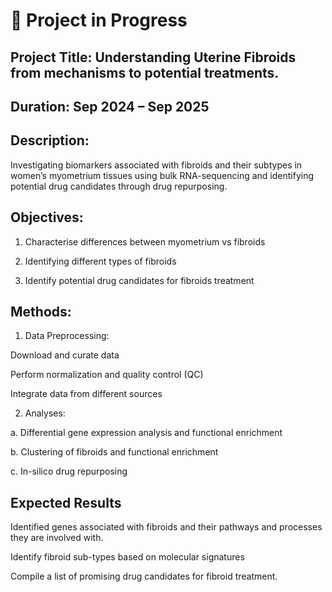 # 🚧 Project in Progress

## Project Title: Understanding Uterine Fibroids from mechanisms to potential treatments.
## Duration: Sep 2024 – Sep 2025

## Description: 

Investigating biomarkers associated with fibroids and their subtypes in women’s myometrium tissues using bulk RNA-sequencing and identifying potential drug candidates through drug repurposing.

## Objectives: 
1. Characterise differences between myometrium vs fibroids  

2. Identifying different types of fibroids  

3. Identify potential drug candidates for fibroids treatment

## Methods: 
1. Data Preprocessing:  

Download and curate data  

Perform normalization and quality control (QC)  

Integrate data from different sources  

2. Analyses:  

a. Differential gene expression analysis and functional enrichment  

b. Clustering of fibroids and functional enrichment  

c. In-silico drug repurposing  

## Expected Results 
Identified genes associated with fibroids and their pathways and processes they are involved with. 

Identify fibroid sub-types based on molecular signatures 

Compile a list of promising drug candidates for fibroid treatment.  
